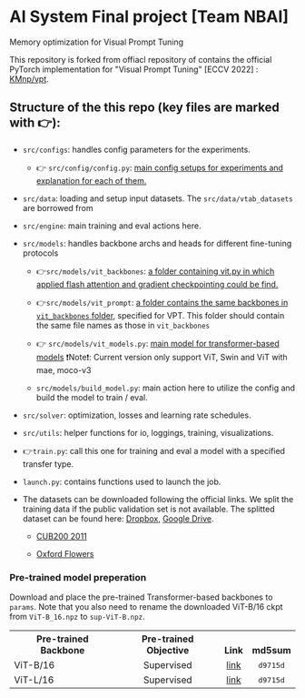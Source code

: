 # AI System Final project [Team NBAI]
Memory optimization for Visual Prompt Tuning

This repository is forked from offiacl repository of contains the official PyTorch implementation for "Visual Prompt Tuning" [ECCV 2022] : [KMnp/vpt](https://github.com/KMnP/vpt).


## Structure of the this repo (key files are marked with 👉):

- `src/configs`: handles config parameters for the experiments.
  
  * 👉 `src/config/config.py`: <u>main config setups for experiments and explanation for each of them. </u> 

- `src/data`: loading and setup input datasets. The `src/data/vtab_datasets` are borrowed from 


- `src/engine`: main training and eval actions here.

- `src/models`: handles backbone archs and heads for different fine-tuning protocols 
    * 👉`src/models/vit_backbones`: <u>a folder containing vit.py in which applied flash attention and gradient checkpointing could be find.</u>
    * 👉`src/models/vit_prompt`: <u>a folder contains the same backbones in `vit_backbones` folder,</u> specified for VPT. This folder should contain the same file names as those in  `vit_backbones`

    * 👉 `src/models/vit_models.py`: <u>main model for transformer-based models</u> ❗️Note❗️: Current version only support ViT, Swin and ViT with mae, moco-v3

    * `src/models/build_model.py`: main action here to utilize the config and build the model to train / eval.

- `src/solver`: optimization, losses and learning rate schedules.  
- `src/utils`: helper functions for io, loggings, training, visualizations. 
- 👉`train.py`: call this one for training and eval a model with a specified transfer type.
- `launch.py`: contains functions used to launch the job.



- The datasets can be downloaded following the official links. We split the training data if the public validation set is not available. The splitted dataset can be found here: [Dropbox](https://cornell.box.com/v/vptfgvcsplits), [Google Drive](https://drive.google.com/drive/folders/1mnvxTkYxmOr2W9QjcgS64UBpoJ4UmKaM?usp=sharing). 

  - [CUB200 2011](http://www.vision.caltech.edu/visipedia/CUB-200-2011.html)

  - [Oxford Flowers](https://www.robots.ox.ac.uk/~vgg/data/flowers/)

  
### Pre-trained model preperation

Download and place the pre-trained Transformer-based backbones to `params`. Note that you also need to rename the downloaded ViT-B/16 ckpt from `ViT-B_16.npz` to `sup-ViT-B.npz`.

<table><tbody>
<!-- START TABLE -->
<!-- TABLE HEADER -->
<th valign="bottom">Pre-trained Backbone</th>
<th valign="bottom">Pre-trained Objective</th>
<th valign="bottom">Link</th>
<th valign="bottom">md5sum</th>
<!-- TABLE BODY -->
<tr><td align="left">ViT-B/16</td>
<td align="center">Supervised</td>
<td align="center"><a href="https://storage.googleapis.com/vit_models/imagenet21k/ViT-B_16.npz">link</a></td>
<td align="center"><tt>d9715d</tt></td>
</tr>
<tr><td align="left">ViT-L/16</td>
<td align="center">Supervised</td>
<td align="center"><a href="https://storage.googleapis.com/vit_models/imagenet21k/ViT-L_16.npz">link</a></td>
<td align="center"><tt>d9715d</tt></td>
</tr>
</tbody></table>
